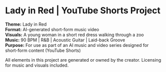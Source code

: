 # Lady in Red | YouTube Shorts Project

**Theme:** Lady in Red  
**Format:** AI-generated short-form music video  
**Visuals:** A young woman in a short red dress walking through a zoo  
**Music:** 90 BPM | R&B | Acoustic Guitar | Laid-back Groove  
**Purpose:** For use as part of an AI music and video series designed for short-form content (YouTube Shorts)

All elements in this project are generated or owned by the creator. Licensing for music and visuals included.

